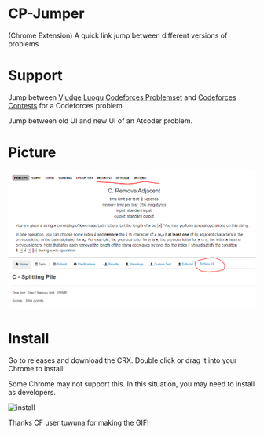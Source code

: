 # CP-Jumper
(Chrome Extension) A quick link jump between different versions of problems
# Support
Jump between [Vjudge](https://www.vjudge.net) [Luogu](https://www.luogu.com.cn) [Codeforces Problemset](https://codeforces.com/problemset) and [Codeforces Contests](https://www.codeforces.com/contests) for a Codeforces problem

Jump between old UI and new UI of an Atcoder problem.
# Picture
![p1](p1.PNG)
![p2](p2.PNG)
# Install
Go to releases and download the CRX. Double click or drag it into your Chrome to install! 

Some Chrome may not support this. In this situation, you may need to install as developers.

![install](https://cdn.discordapp.com/attachments/549589132415074314/685679148764889158/quick.gif)

Thanks CF user [tuwuna](https://codeforces.com/profile/tuwuna) for making the GIF!
